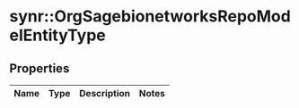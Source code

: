 # synr::OrgSagebionetworksRepoModelEntityType


## Properties
Name | Type | Description | Notes
------------ | ------------- | ------------- | -------------



